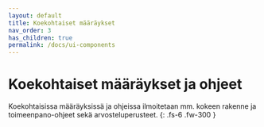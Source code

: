 ```yaml
---
layout: default
title: Koekohtaiset määräykset
nav_order: 3
has_children: true
permalink: /docs/ui-components
---
```


# Koekohtaiset määräykset ja ohjeet

Koekohtaisissa määräyksissä ja ohjeissa ilmoitetaan mm. kokeen rakenne ja toimeenpano-ohjeet sekä arvosteluperusteet.
{: .fs-6 .fw-300 }
